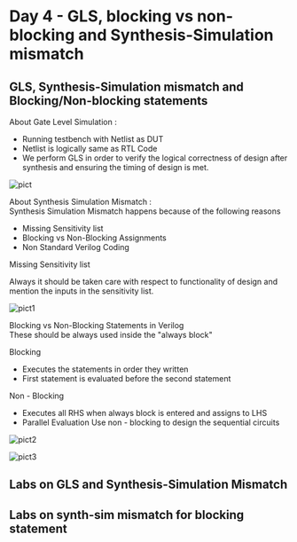 # Day 4 - GLS, blocking vs non-blocking and Synthesis-Simulation mismatch

## GLS, Synthesis-Simulation mismatch and Blocking/Non-blocking statements
About Gate Level Simulation : <br />
 - Running testbench with Netlist as DUT
 - Netlist is logically same as RTL Code
 - We perform GLS in order to verify the logical correctness of design after synthesis and ensuring the timing of design is met.

![pict](https://user-images.githubusercontent.com/48850794/166203314-9004e13a-398e-496b-8c3f-945e384ec15e.png) 
 
 About Synthesis Simulation Mismatch : <br />
 Synthesis Simulation Mismatch happens because of the following reasons <br />
 - Missing Sensitivity list
 - Blocking vs Non-Blocking Assignments
 - Non Standard Verilog Coding
 
 Missing Sensitivity list <br />
 
 Always it should be taken care with respect to functionality of design and mention the inputs in the sensitivity list.
 
![pict1](https://user-images.githubusercontent.com/48850794/166203319-085ff6c3-de2f-41dc-b71c-3f1cc728ed3f.png) 
 
 Blocking vs Non-Blocking Statements in Verilog <br />
 These should be always used inside the "always block" <br />
 
 Blocking <br />
 - Executes the statements in order they written
 - First statement is evaluated before the second statement

 Non - Blocking <br />
 - Executes all RHS when always block is entered and assigns to LHS
 - Parallel Evaluation
 Use non - blocking to design the sequential circuits

![pict2](https://user-images.githubusercontent.com/48850794/166203326-7cdc5485-3a29-4060-b90f-86558c1771ec.png)

![pict3](https://user-images.githubusercontent.com/48850794/166203330-2bc9073b-86aa-481b-b136-0aa21068e003.png)

## Labs on GLS and Synthesis-Simulation Mismatch


## Labs on synth-sim mismatch for blocking statement

